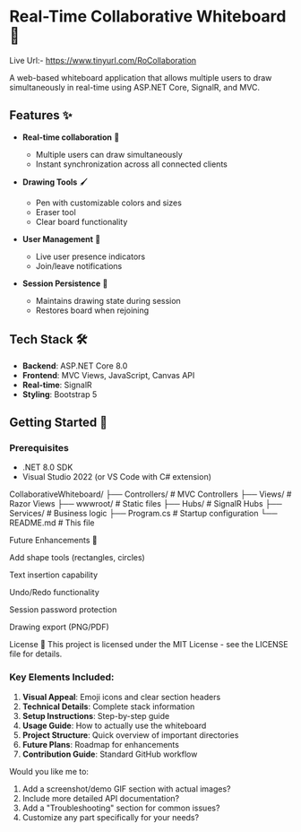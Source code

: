 # Real-Time Collaborative Whiteboard 🎨

Live Url:- https://www.tinyurl.com/RoCollaboration 

A web-based whiteboard application that allows multiple users to draw simultaneously in real-time using ASP.NET Core, SignalR, and MVC.

## Features ✨

- **Real-time collaboration** 👥  
  - Multiple users can draw simultaneously
  - Instant synchronization across all connected clients

- **Drawing Tools** 🖌️  
  - Pen with customizable colors and sizes
  - Eraser tool
  - Clear board functionality

- **User Management** 👤  
  - Live user presence indicators
  - Join/leave notifications

- **Session Persistence** 💾  
  - Maintains drawing state during session
  - Restores board when rejoining

## Tech Stack 🛠️

- **Backend**: ASP.NET Core 8.0
- **Frontend**: MVC Views, JavaScript, Canvas API
- **Real-time**: SignalR
- **Styling**: Bootstrap 5

## Getting Started 🚀

### Prerequisites
- .NET 8.0 SDK
- Visual Studio 2022 (or VS Code with C# extension)

CollaborativeWhiteboard/
├── Controllers/        # MVC Controllers
├── Views/              # Razor Views
├── wwwroot/            # Static files
├── Hubs/               # SignalR Hubs
├── Services/           # Business logic
├── Program.cs          # Startup configuration
└── README.md           # This file

Future Enhancements 🔮

Add shape tools (rectangles, circles)

Text insertion capability

Undo/Redo functionality

Session password protection

Drawing export (PNG/PDF)

License 📜
This project is licensed under the MIT License - see the LICENSE file for details.


### Key Elements Included:
1. **Visual Appeal**: Emoji icons and clear section headers
2. **Technical Details**: Complete stack information
3. **Setup Instructions**: Step-by-step guide
4. **Usage Guide**: How to actually use the whiteboard
5. **Project Structure**: Quick overview of important directories
6. **Future Plans**: Roadmap for enhancements
7. **Contribution Guide**: Standard GitHub workflow

Would you like me to:
1. Add a screenshot/demo GIF section with actual images?
2. Include more detailed API documentation?
3. Add a "Troubleshooting" section for common issues?
4. Customize any part specifically for your needs?
